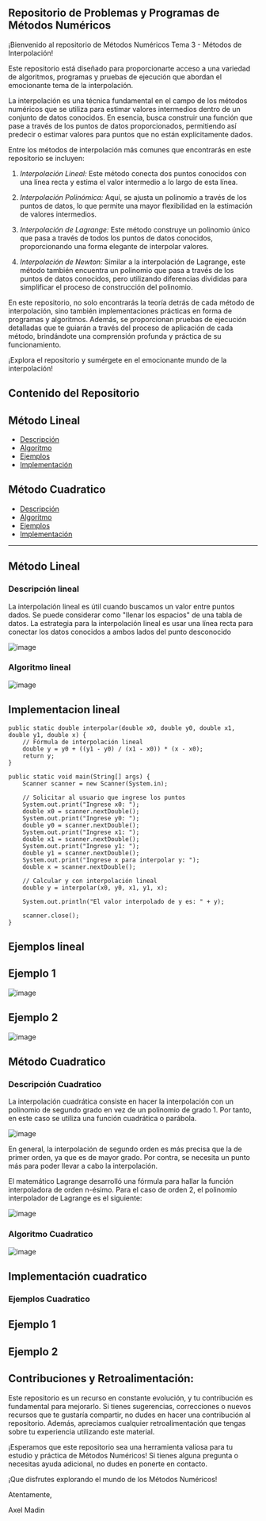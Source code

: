 ## Repositorio de Problemas y Programas de Métodos Numéricos


¡Bienvenido al repositorio de Métodos Numéricos Tema 3 - Métodos de Interpolación!

Este repositorio está diseñado para proporcionarte acceso a una variedad de algoritmos, programas y pruebas de ejecución que abordan el emocionante tema de la interpolación.

La interpolación es una técnica fundamental en el campo de los métodos numéricos que se utiliza para estimar valores intermedios dentro de un conjunto de datos conocidos. En esencia, busca construir una función que pase a través de los puntos de datos proporcionados, permitiendo así predecir o estimar valores para puntos que no están explícitamente dados.

Entre los métodos de interpolación más comunes que encontrarás en este repositorio se incluyen:

1. *Interpolación Lineal:* Este método conecta dos puntos conocidos con una línea recta y estima el valor intermedio a lo largo de esta línea.
  
2. *Interpolación Polinómica:* Aquí, se ajusta un polinomio a través de los puntos de datos, lo que permite una mayor flexibilidad en la estimación de valores intermedios.
  
3. *Interpolación de Lagrange:* Este método construye un polinomio único que pasa a través de todos los puntos de datos conocidos, proporcionando una forma elegante de interpolar valores.
  
4. *Interpolación de Newton:* Similar a la interpolación de Lagrange, este método también encuentra un polinomio que pasa a través de los puntos de datos conocidos, pero utilizando diferencias divididas para simplificar el proceso de construcción del polinomio.

En este repositorio, no solo encontrarás la teoría detrás de cada método de interpolación, sino también implementaciones prácticas en forma de programas y algoritmos. Además, se proporcionan pruebas de ejecución detalladas que te guiarán a través del proceso de aplicación de cada método, brindándote una comprensión profunda y práctica de su funcionamiento.

¡Explora el repositorio y sumérgete en el emocionante mundo de la interpolación!

## Contenido del Repositorio

## Método Lineal

- [Descripción](#descripción-lineal)
- [Algoritmo](#algoritmo-lienal)
- [Ejemplos](#ejemplos-lineal)
- [Implementación](#implementacionlineal)


## Método Cuadratico

- [Descripción](#descripción-gauss-seidel)
- [Algoritmo](#algoritmo-gauss-seidel)
- [Ejemplos](#ejemplos-gauss-seidel)
- [Implementación](#implementación-gauss-seidel)


---

## Método Lineal

### Descripción lineal

La interpolación lineal es útil cuando buscamos un valor entre puntos dados. Se puede considerar como "llenar los espacios" de una tabla de datos. La estrategia para la interpolación lineal es usar una línea recta para conectar los datos conocidos a ambos lados del punto desconocido

![image](https://github.com/xlmdn/Problemario_T5/assets/147437527/a9087117-3c63-458c-a633-6f811e2c81bb)


### Algoritmo lineal

![image](https://github.com/xlmdn/Problemario_T5/assets/147437527/becee10b-de29-4d5e-918e-0ab98d50b0b2)


## Implementacion lineal

    public static double interpolar(double x0, double y0, double x1, double y1, double x) {
        // Fórmula de interpolación lineal
        double y = y0 + ((y1 - y0) / (x1 - x0)) * (x - x0);
        return y;
    }

    public static void main(String[] args) {
        Scanner scanner = new Scanner(System.in);

        // Solicitar al usuario que ingrese los puntos
        System.out.print("Ingrese x0: ");
        double x0 = scanner.nextDouble();
        System.out.print("Ingrese y0: ");
        double y0 = scanner.nextDouble();
        System.out.print("Ingrese x1: ");
        double x1 = scanner.nextDouble();
        System.out.print("Ingrese y1: ");
        double y1 = scanner.nextDouble();
        System.out.print("Ingrese x para interpolar y: ");
        double x = scanner.nextDouble();

        // Calcular y con interpolación lineal
        double y = interpolar(x0, y0, x1, y1, x);

        System.out.println("El valor interpolado de y es: " + y);

        scanner.close();
    }

## Ejemplos lineal

## Ejemplo 1

![image](https://github.com/xlmdn/Problemario_T5/assets/147437527/e8921924-b8ec-460b-98e0-b8dbf0510373)

## Ejemplo 2

![image](https://github.com/xlmdn/Problemario_T5/assets/147437527/42b2838f-9da8-4366-abcb-bbdd97c9e316)



## Método Cuadratico

### Descripción Cuadratico

La interpolación cuadrática consiste en hacer la interpolación con un polinomio de segundo grado en vez de un polinomio de grado 1. Por tanto, en este caso se utiliza una función cuadrática o parábola.

![image](https://github.com/xlmdn/Problemario_T5/assets/147437527/5aeec2ca-2bf3-4c74-a5ae-af2c0ab5ef4f)

En general, la interpolación de segundo orden es más precisa que la de primer orden, ya que es de mayor grado. Por contra, se necesita un punto más para poder llevar a cabo la interpolación.

El matemático Lagrange desarrolló una fórmula para hallar la función interpoladora de orden n-ésimo. Para el caso de orden 2, el polinomio interpolador de Lagrange es el siguiente:


![image](https://github.com/xlmdn/Problemario_T5/assets/147437527/c2f7b6f0-1212-4f3d-b009-c92f52b2ef96)



### Algoritmo Cuadratico

![image](https://github.com/xlmdn/Problemario_T5/assets/147437527/9b295337-a942-44a9-bc2c-e2eb381fda9e)


## Implementación cuadratico




### Ejemplos Cuadratico

## Ejemplo 1



## Ejemplo 2



## Contribuciones y Retroalimentación:

Este repositorio es un recurso en constante evolución, y tu contribución es fundamental para mejorarlo. Si tienes sugerencias, correcciones o nuevos recursos que te gustaría compartir, no dudes en hacer una contribución al repositorio. Además, apreciamos cualquier retroalimentación que tengas sobre tu experiencia utilizando este material.

¡Esperamos que este repositorio sea una herramienta valiosa para tu estudio y práctica de Métodos Numéricos! Si tienes alguna pregunta o necesitas ayuda adicional, no dudes en ponerte en contacto.

¡Que disfrutes explorando el mundo de los Métodos Numéricos!

Atentamente, 

Axel Madin